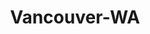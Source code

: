 ---
title: Vancouver-WA
slug: vancouver-wa
f_state:
- cms/state/washington.md
f_locations:
- cms/payday-loan/access-cash-847.md
- cms/payday-loan/accounts-receivable-866.md
- cms/payday-loan/advance-america-2500.md
- cms/payday-loan/advance-america-2508.md
- cms/payday-loan/advance-america-2509.md
- cms/payday-loan/advance-america-2510.md
- cms/payday-loan/advance-america-2511.md
- cms/payday-loan/advance-america-2512.md
- cms/payday-loan/advance-america-2513.md
- cms/payday-loan/bank-drafting-nw-5118.md
- cms/payday-loan/c-z-payday-loans-inc-5678.md
- cms/payday-loan/cash-go-6178.md
- cms/payday-loan/cash-go-6179.md
- cms/payday-loan/cash-go-6216.md
- cms/payday-loan/cash-go-6217.md
- cms/payday-loan/cash-connection-6896.md
- cms/payday-loan/cash-store-8613.md
- cms/payday-loan/cash-store-8617.md
- cms/payday-loan/cash-store-8618.md
- cms/payday-loan/cash-store-8619.md
- cms/payday-loan/check-cash-pacific-10585.md
- cms/payday-loan/check-cashing-10753.md
- cms/payday-loan/check-into-cash-12585.md
- cms/payday-loan/check-into-cash-12589.md
- cms/payday-loan/check-into-cash-12590.md
- cms/payday-loan/check-into-cash-12591.md
- cms/payday-loan/check-into-cash-12592.md
- cms/payday-loan/check-into-cash-of-washington-13682.md
- cms/payday-loan/checkmate-14338.md
- cms/payday-loan/cic-financial-services-14985.md
- cms/payday-loan/cz-payday-loans-15622.md
- cms/payday-loan/cz-payday-loans-15623.md
- cms/payday-loan/cz-payday-loans-15624.md
- cms/payday-loan/cz-payday-loans-15625.md
- cms/payday-loan/cz-payday-loans-15626.md
- cms/payday-loan/cz-payday-loans-15627.md
- cms/payday-loan/discovery-financial-services-15917.md
- cms/payday-loan/evergreen-payee-services-16858.md
- cms/payday-loan/moneytree-21898.md
- cms/payday-loan/nationwide-budget-finance-22895.md
- cms/payday-loan/payday-advance-23748.md
- cms/payday-loan/quik-cash-25485.md
- cms/payday-loan/quik-cash-25490.md
- cms/payday-loan/quik-cash-25491.md
- cms/payday-loan/rapid-cash-25706.md
- cms/payday-loan/rapid-cash-25707.md
- cms/payday-loan/rapid-cash-25708.md
- cms/payday-loan/rent-a-center-25955.md
- cms/payday-loan/th-e-cash-store-27338.md
- cms/payday-loan/th-e-cash-store-27340.md
- cms/payday-loan/th-e-cash-store-27341.md
- cms/payday-loan/urgent-money-28277.md
- cms/payday-loan/urgent-money-service-28330.md
updated-on: '2024-05-30T13:41:28.615Z'
created-on: '2024-05-30T13:41:28.615Z'
published-on: '2024-05-30T13:54:32.469Z'
f_city: Vancouver
layout: '[city].html'
tags: city
---